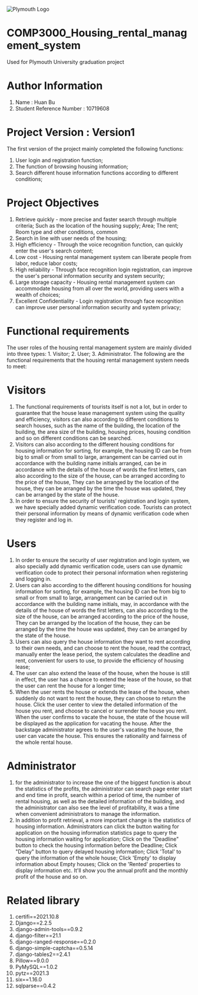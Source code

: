 ![Plymouth Logo](https://user-images.githubusercontent.com/64517811/165017815-866b8dfa-13fa-4374-883f-d996cf986fdd.png)

# COMP3000_Housing_rental_management_system
  Used for Plymouth University graduation project  
# Author Information
1. Name : Huan Bu
2. Student Reference Number : 10719608
# Project Version : Version1
The first version of the project mainly completed the following functions:
1. User login and registration function;
2. The function of browsing housing information;
3. Search different house information functions according to different conditions;

# Project Objectives
1. Retrieve quickly - more precise and faster search through multiple criteria; Such as the location of the housing supply; Area; The rent; Room type and other conditions, common 
2. Search in line with user needs of the housing; 
3. High efficiency - Through the voice recognition function, can quickly enter the user's search content; 
4. Low cost - Housing rental management system can liberate people from labor, reduce labor costs; 
5. High reliability - Through face recognition login registration, can improve the user's personal information security and system security;
6. Large storage capacity - Housing rental management system can accommodate housing from all over the world, providing users with a wealth of choices; 
7. Excellent Confidentiality - Login registration through face recognition can improve user personal information security and system privacy;

# Functional requirements
The user roles of the housing rental management system are mainly divided into three types: 1. Visitor; 2. User; 3. Administrator.
The following are the functional requirements that the housing rental management system needs to meet:
# Visitors
1. The functional requirements of tourists itself is not a lot, but in order to guarantee that the house lease management system using the quality and efficiency, visitors can also according to different conditions to search houses, such as the name of the building, the location of the building, the area size of the building, housing prices, housing condition and so on different conditions can be searched.
2. Visitors can also according to the different housing conditions for housing information for sorting, for example, the housing ID can be from big to small or from small to large, arrangement can be carried out in accordance with the building name initials arranged, can be in accordance with the details of the house of words the first letters, can also according to the size of the house, can be arranged according to the price of the house, They can be arranged by the location of the house, they can be arranged by the time the house was updated, they can be arranged by the state of the house.
3. In order to ensure the security of tourists' registration and login system, we have specially added dynamic verification code. Tourists can protect their personal information by means of dynamic verification code when they register and log in.
# Users
1. In order to ensure the security of user registration and login system, we also specially add dynamic verification code, users can use dynamic verification code to protect their personal information when registering and logging in.
2. Users can also according to the different housing conditions for housing information for sorting, for example, the housing ID can be from big to small or from small to large, arrangement can be carried out in accordance with the building name initials, may, in accordance with the details of the house of words the first letters, can also according to the size of the house, can be arranged according to the price of the house, They can be arranged by the location of the house, they can be arranged by the time the house was updated, they can be arranged by the state of the house.
3. Users can also query the house information they want to rent according to their own needs, and can choose to rent the house, read the contract, manually enter the lease period, the system calculates the deadline and rent, convenient for users to use, to provide the efficiency of housing lease;
4. The user can also extend the lease of the house, when the house is still in effect, the user has a chance to extend the lease of the house, so that the user can rent the house for a longer time;
5. When the user rents the house or extends the lease of the house, when suddenly do not want to rent the house, they can choose to return the house. Click the user center to view the detailed information of the house you rent, and choose to cancel or surrender the house you rent. When the user confirms to vacate the house, the state of the house will be displayed as the application for vacating the house. After the backstage administrator agrees to the user's vacating the house, the user can vacate the house. This ensures the rationality and fairness of the whole rental house.
# Administrator
1. for the administrator to increase the one of the biggest function is about the statistics of the profits, the administrator can search page enter start and end time in profit, search within a period of time, the number of rental housing, as well as the detailed information of the building, and the administrator can also see the level of profitability, it was a time when convenient administrators to manage the information.
2. In addition to profit retrieval, a more important change is the statistics of housing information. Administrators can click the button waiting for application on the housing information statistics page to query the housing information waiting for application; Click on the "Deadline" button to check the housing information before the Deadline; Click "Delay" button to query delayed housing information; Click 'Total' to query the information of the whole house; Click 'Empty' to display information about Empty houses; Click on the 'Rented' properties to display information etc. It'll show you the annual profit and the monthly profit of the house and so on.
# Related library
1. certifi==2021.10.8
2. Django==2.2.5
3. django-admin-tools==0.9.2
4. django-filter==21.1
5. django-ranged-response==0.2.0
6. django-simple-captcha==0.5.14
7. django-tables2==2.4.1
8. Pillow==9.0.0
9. PyMySQL==1.0.2
10. pytz==2021.3
11. six==1.16.0
12. sqlparse==0.4.2
